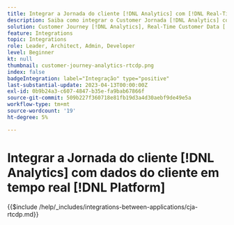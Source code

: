 ```yaml
---
title: Integrar a Jornada do cliente [!DNL Analytics] com [!DNL Real-Time Customer Data Platform]
description: Saiba como integrar o Customer Jornada [!DNL Analytics] com [!DNL Real-Time Customer Data Platform].
solution: Customer Journey [!DNL Analytics], Real-Time Customer Data [!DNL Platform]
feature: Integrations
topic: Integrations
role: Leader, Architect, Admin, Developer
level: Beginner
kt: null
thumbnail: customer-journey-analytics-rtcdp.png
index: false
badgeIntegration: label="Integração" type="positive"
last-substantial-update: 2023-04-13T00:00:00Z
exl-id: 0b9b24a3-c607-4847-b35e-fa9bab67866f
source-git-commit: 509b227f360718e81fb19d3a4d30aebf9de49e5a
workflow-type: tm+mt
source-wordcount: '19'
ht-degree: 5%

---
```


# Integrar a Jornada do cliente [!DNL Analytics] com dados do cliente em tempo real [!DNL Platform]

{{$include /help/_includes/integrations-between-applications/cja-rtcdp.md}}
